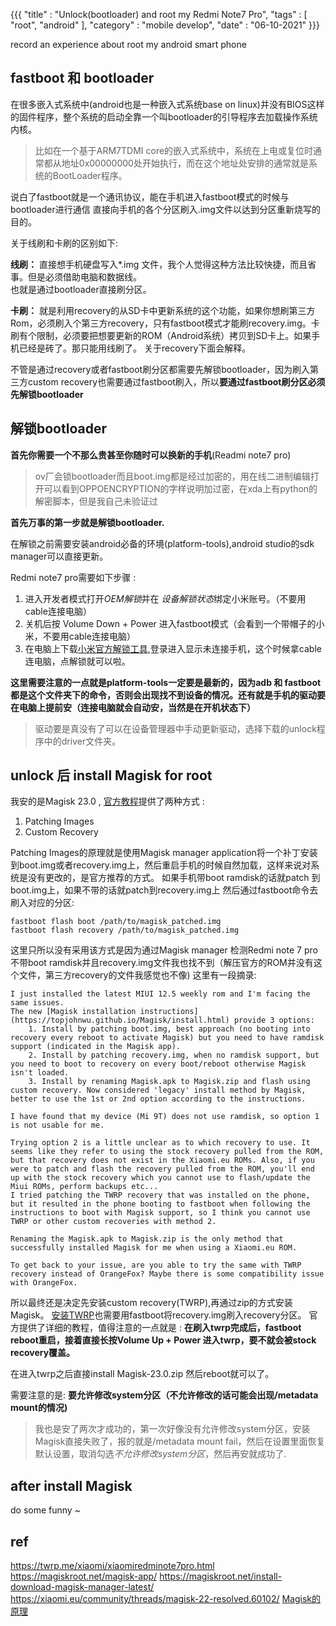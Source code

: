 {{{
    "title"    : "Unlock(bootloader) and root my Redmi Note7 Pro",
    "tags"     : [ "root", "android" ],
    "category" : "mobile develop",
    "date"     : "06-10-2021"
}}}

record an experience about root my android smart phone

## fastboot 和 bootloader

在很多嵌入式系统中(android也是一种嵌入式系统base on linux)并没有BIOS这样的固件程序，整个系统的启动全靠一个叫bootloader的引导程序去加载操作系统内核。
> 比如在一个基于ARM7TDMI core的嵌入式系统中，系统在上电或复位时通常都从地址0x00000000处开始执行，而在这个地址处安排的通常就是系统的BootLoader程序。

说白了fastboot就是一个通讯协议，能在手机进入fastboot模式的时候与bootloader进行通信
直接向手机的各个分区刷入.img文件以达到分区重新烧写的目的。

关于线刷和卡刷的区别如下:

**线刷：** 直接想手机硬盘写入*.img 文件，我个人觉得这种方法比较快捷，而且省事。但是必须借助电脑和数据线。  
也就是通过bootloader直接刷分区。

**卡刷：** 就是利用recovery的从SD卡中更新系统的这个功能，如果你想刷第三方Rom，必须刷入个第三方recovery，只有fastboot模式才能刷recovery.img。卡刷有个限制，必须要把想要更新的ROM（Android系统）拷贝到SD卡上。如果手机已经是砖了。那只能用线刷了。
关于recovery下面会解释。

不管是通过recovery或者fastboot刷分区都需要先解锁bootloader，因为刷入第三方custom recovery也需要通过fastboot刷入，所以**要通过fastboot刷分区必须先解锁bootloader**

## 解锁bootloader

**首先你需要一个不那么贵甚至你随时可以换新的手机**(Readmi note7 pro)
> ov厂会锁bootloader而且boot.img都是经过加密的，用在线二进制编辑打开可以看到OPPOENCRYPTION的字样说明加过密，在xda上有python的解密脚本，但是我自己未验证过

**首先万事的第一步就是解锁bootloader.**

在解锁之前需要安装android必备的环境(platform-tools),android studio的sdk manager可以直接更新。

Redmi note7 pro需要如下步骤 :

1. 进入开发者模式打开*OEM解锁*并在 *设备解锁状态*绑定小米账号。（不要用cable连接电脑）
2. 关机后按 Volume Down + Power 进入fastboot模式（会看到一个带帽子的小米，不要用cable连接电脑）
3. 在电脑上下载[小米官方解锁工具](https://www.miui.com/unlock/index.html),登录进入显示未连接手机，这个时候拿cable连电脑，点解锁就可以啦。

**这里需要注意的一点就是platform-tools一定要是最新的，因为adb 和 fastboot都是这个文件夹下的命令，否则会出现找不到设备的情况。还有就是手机的驱动要在电脑上提前安（连接电脑就会自动安，当然是在开机状态下）**
> 驱动要是真没有了可以在设备管理器中手动更新驱动，选择下载的unlock程序中的driver文件夹。

## unlock 后 install Magisk for root

我安的是Magisk 23.0 , [官方教程](https://magiskroot.net/magisk-app/)提供了两种方式 :

1. Patching Images
2. Custom Recovery

Patching Images的原理就是使用Magisk manager application将一个补丁安装到boot.img或者recovery.img上，然后重启手机的时候自然加载，这样来说对系统是没有更改的，是官方推荐的方式。
如果手机带boot ramdisk的话就patch 到boot.img上，如果不带的话就patch到recovery.img上
然后通过fastboot命令去刷入对应的分区:
```
fastboot flash boot /path/to/magisk_patched.img
fastboot flash recovery /path/to/magisk_patched.img
```
这里只所以没有采用该方式是因为通过Magisk manager 检测Redmi note 7 pro不带boot ramdisk并且recovery.img文件我也找不到（解压官方的ROM并没有这个文件，第三方recovery的文件我感觉也不像)
这里有一段摘录:

	I just installed the latest MIUI 12.5 weekly rom and I'm facing the same issues.  
	The new [Magisk installation instructions](https://topjohnwu.github.io/Magisk/install.html) provide 3 options:  
		1. Install by patching boot.img, best approach (no booting into recovery every reboot to activate Magisk) but you need to have ramdisk support (indicated in the Magisk app).  
		2. Install by patching recovery.img, when no ramdisk support, but you need to boot to recovery on every boot/reboot otherwise Magisk isn't loaded.  
		3. Install by renaming Magisk.apk to Magisk.zip and flash using custom recovery. Now considered 'legacy' install method by Magisk, better to use the 1st or 2nd option according to the instructions.  
	  
	I have found that my device (Mi 9T) does not use ramdisk, so option 1 is not usable for me.  
	  
	Trying option 2 is a little unclear as to which recovery to use. It seems like they refer to using the stock recovery pulled from the ROM, but that recovery does not exist in the Xiaomi.eu ROMs. Also, if you were to patch and flash the recovery pulled from the ROM, you'll end up with the stock recovery which you cannot use to flash/update the Miui ROMs, perform backups etc...  
	I tried patching the TWRP recovery that was installed on the phone, but it resulted in the phone booting to fastboot when following the instructions to boot with Magisk support, so I think you cannot use TWRP or other custom recoveries with method 2.  
	  
	Renaming the Magisk.apk to Magisk.zip is the only method that successfully installed Magisk for me when using a Xiaomi.eu ROM.  
	  
	To get back to your issue, are you able to try the same with TWRP recovery instead of OrangeFox? Maybe there is some compatibility issue with OrangeFox.

所以最终还是决定先安装custom recovery(TWRP),再通过zip的方式安装Magisk。
[安装TWRP](https://twrp.me/xiaomi/xiaomiredminote7pro.html)也需要用fastboot将recovery.img刷入recovery分区。
官方提供了详细的教程，值得注意的一点就是 :
**在刷入twrp完成后，fastboot reboot重启，接着直接长按Volume Up + Power 进入twrp，要不就会被stock recovery覆盖。**


在进入twrp之后直接install Magisk-23.0.zip 然后reboot就可以了。

需要注意的是:
**要允许修改system分区（不允许修改的话可能会出现/metadata mount的情况)**
> 我也是安了两次才成功的，第一次好像没有允许修改system分区，安装Magisk直接失败了，报的就是/metadata mount fail，然后在设置里面恢复默认设置，取消勾选*不允许修改system分区*，然后再安就成功了.

## after install Magisk

do some funny ~

## ref
https://twrp.me/xiaomi/xiaomiredminote7pro.html
https://magiskroot.net/magisk-app/
https://magiskroot.net/install-download-magisk-manager-latest/
https://xiaomi.eu/community/threads/magisk-22-resolved.60102/
[Magisk的原理](https://topjohnwu.github.io/Magisk/boot.html)
